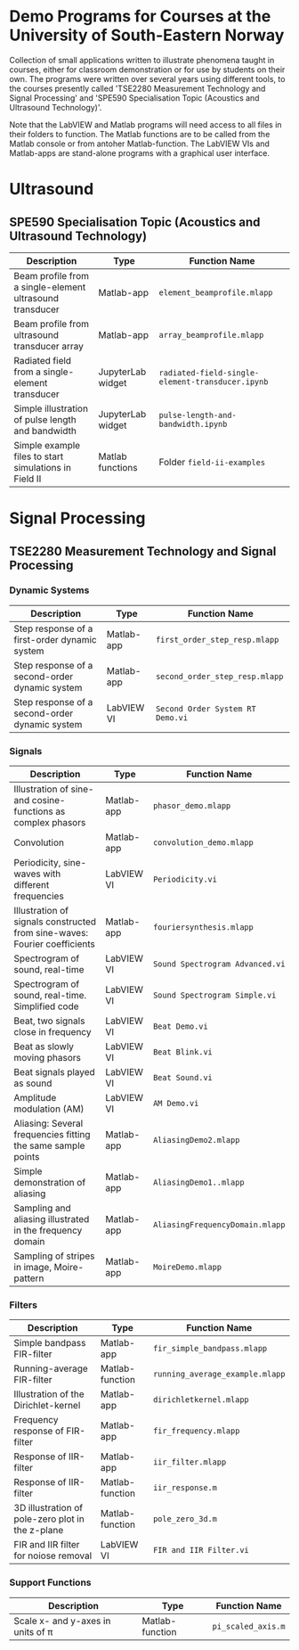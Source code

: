 # Demo Programs for Courses at the University of South-Eastern Norway

Collection of small applications written to illustrate phenomena taught in courses, either for classroom demonstration or for use by students on their own. 
The programs were written over several years using different tools, to the courses presently called  'TSE2280 Measurement Technology and Signal Processing' and 'SPE590 Specialisation Topic (Acoustics and Ultrasound Technology)'.

Note that the LabVIEW and Matlab programs will need access to all files in their folders to function.
The Matlab functions are to be  called from the Matlab console or from antoher Matlab-function.
The LabVIEW VIs and Matlab-apps are stand-alone programs with a graphical user interface.

#  Ultrasound
## SPE590 Specialisation Topic (Acoustics and Ultrasound Technology)
| Description  | Type | Function Name | 
| -- | -- | -- | 
| Beam profile from a single-element ultrasound transducer    | Matlab-app | `element_beamprofile.mlapp` |
| Beam profile from ultrasound transducer array               | Matlab-app | `array_beamprofile.mlapp`  |
| Radiated field from a single-element transducer             | JupyterLab widget |  `radiated-field-single-element-transducer.ipynb` |
| Simple illustration of pulse length and bandwidth           | JupyterLab widget | `pulse-length-and-bandwidth.ipynb` |
| Simple example files to start simulations in Field II       | Matlab functions  | Folder `field-ii-examples`   |
  
# Signal Processing
## TSE2280 Measurement Technology and Signal Processing

### Dynamic Systems

| Description  | Type | Function Name | 
| -- | -- | -- | 
| Step response of a first-order dynamic system   | Matlab-app | `first_order_step_resp.mlapp` |
| Step response of a second-order dynamic system  | Matlab-app |`second_order_step_resp.mlapp` |
| Step response of a second-order dynamic system  | LabVIEW VI | `Second Order System RT Demo.vi` |

### Signals 
| Description  | Type | Function Name | 
| -- | -- | -- | 
| Illustration of sine- and cosine-functions as complex phasors | Matlab-app| `phasor_demo.mlapp` |
| Convolution | Matlab-app |  `convolution_demo.mlapp` |
| Periodicity, sine-waves with different frequencies                    | LabVIEW VI       | `Periodicity.vi`|
| Illustration of signals constructed from sine-waves: Fourier coefficients   | Matlab-app | `fouriersynthesis.mlapp` |
| Spectrogram of sound, real-time                                             | LabVIEW VI | `Sound Spectrogram Advanced.vi`
| Spectrogram of sound, real-time. Simplified code                            | LabVIEW VI | `Sound Spectrogram Simple.vi`
| Beat, two signals close in frequency            | LabVIEW VI       | `Beat Demo.vi` |
| Beat as slowly moving phasors                   | LabVIEW VI       | `Beat Blink.vi`|
| Beat signals played as sound                    | LabVIEW VI       | `Beat Sound.vi`|
| Amplitude modulation (AM)                       | LabVIEW VI       | `AM Demo.vi` |
| Aliasing: Several frequencies fitting the same sample points                | Matlab-app | `AliasingDemo2.mlapp` |
| Simple demonstration of aliasing                                            | Matlab-app | `AliasingDemo1..mlapp` |
| Sampling and aliasing illustrated in the frequency domain                   | Matlab-app | `AliasingFrequencyDomain.mlapp` |
| Sampling of stripes in image, Moire-pattern                                 | Matlab-app | `MoireDemo.mlapp` |


### Filters
| Description  | Type | Function Name | 
| -- | -- | -- | 
| Simple bandpass FIR-filter                     | Matlab-app | `fir_simple_bandpass.mlapp` |
| Running-average FIR-filter                     | Matlab-function | `running_average_example.mlapp` |
| Illustration of the Dirichlet-kernel            | Matlab-app      |  `dirichletkernel.mlapp` |
| Frequency response of FIR-filter               | Matlab-app | `fir_frequency.mlapp` |
| Response of IIR-filter                         | Matlab-app | `iir_filter.mlapp`  |
| Response of IIR-filter                         | Matlab-function | `iir_response.m`  |
| 3D illustration of pole-zero plot in the z-plane| Matlab-function |  `pole_zero_3d.m` |
| FIR and IIR filter for noiose removal           | LabVIEW VI       | `FIR and IIR Filter.vi`|


  
### Support Functions
| Description  | Type | Function Name | 
| -- | -- | -- | 
| Scale x- and y-axes in units of &pi; | Matlab-function | `pi_scaled_axis.m` |

